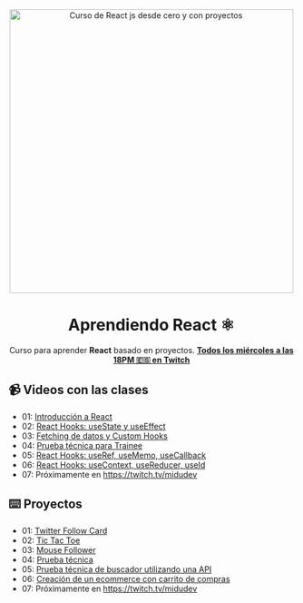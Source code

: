 <div align="center">

<img alt="Curso de React js desde cero y con proyectos" src="https://user-images.githubusercontent.com/1561955/212888793-fd719e58-b0c2-4d03-9c55-38e3e79ebc17.png" width="500" />

# Aprendiendo React ⚛️

Curso para aprender **React** basado en proyectos.
**[Todos los miércoles a las 18PM 🇪🇸 en Twitch](https://twitch.tv/midudev)**

</div>

## 📹 Videos con las clases

- 01: [Introducción a React](https://www.twitch.tv/videos/1704282150?filter=archives&sort=time)
- 02: [React Hooks: useState y useEffect](https://www.twitch.tv/videos/1711159530?filter=archives&sort=time)
- 03: [Fetching de datos y Custom Hooks](https://www.twitch.tv/videos/1718103492?filter=archives&sort=time)
- 04: [Prueba técnica para Trainee](https://www.twitch.tv/videos/1718103492)
- 05: [React Hooks: useRef, useMemo, useCallback](https://www.twitch.tv/videos/1732102325?filter=archives&sort=time)
- 06: [React Hooks: useContext, useReducer, useId](https://www.twitch.tv/videos/1738955695)
- 07: Próximamente en <https://twitch.tv/midudev>

## ⌨️ Proyectos

- 01: [Twitter Follow Card](projects/01-twitter-follow-card/)
- 02: [Tic Tac Toe](projects/02-tic-tac-toe/)
- 03: [Mouse Follower](projects/03-mouse-follower)
- 04: [Prueba técnica](projects/04-react-prueba-tecnica)
- 05: [Prueba técnica de buscador utilizando una API](projects/05-react-buscador-peliculas)
- 06: [Creación de un ecommerce con carrito de compras](projects/06-shopping-cart)
- 07: Próximamente en <https://twitch.tv/midudev>
